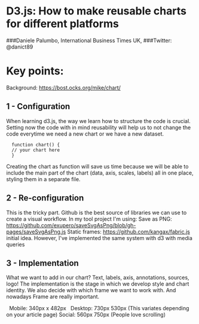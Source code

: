 # D3.js: How to make reusable charts for different platforms
   ###Daniele Palumbo, International Business Times UK,
   ###Twitter: @danict89


# Key points:

Background: https://bost.ocks.org/mike/chart/

## 1 - Configuration
  When learning d3.js, the way we learn how to structure the code is crucial. Setting now the code with in mind                 reusability will help us to not change the code everytime we need a new chart or we have a new dataset. 

      function chart() {
      // your chart here
      }
      
  Creating the chart as function will save us time because we will be able to include the main part of the chart (data, axis,   scales, labels) all in one place, styling them in a separate file.
      
## 2 - Re-configuration
   This is the tricky part. 
   Github is the best source of libraries we can use to create a visual workflow.
   In my tool project I'm using:
   Save as PNG: https://github.com/exupero/saveSvgAsPng/blob/gh-pages/saveSvgAsPng.js
   Static frames: https://github.com/kangax/fabric.js initial idea. However, I've implemented the same system with d3 with        media queries
      
## 3 - Implementation
   What we want to add in our chart? Text, labels, axis, annotations, sources, logo!
   The implementation is the stage in which we develop style and chart identity.
   We also decide with which frame we want to work with. And nowadays Frame are really important.
   
   Mobile: 340px x 482px
   Desktop: 730px 530px (This variates depending on your article page)
   Social: 560px 750px (People love scrolling)
